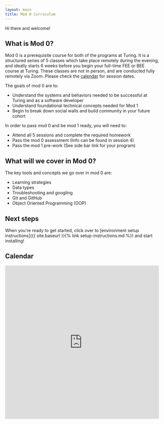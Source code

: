 ```yaml
---
layout: main
title: Mod 0 Curriculum
---
```


Hi there and welcome!

## What is Mod 0?

Mod 0 is a prerequisite course for both of the programs at Turing. It is a structured series of 5 classes which take place remotely during the evening, and ideally starts 6 weeks before you begin your full-time FEE or BEE course at Turing. These classes are not in person, and are conducted fully remotely via Zoom. Please check the [calendar](https://sites.google.com/casimircreative.com/enrollment/documents-and-info/events-mod-0-calendar) for session dates.

The goals of mod 0 are to:
* Understand the systems and behaviors needed to be successful at Turing and as a software developer
* Understand foundational technical concepts needed for Mod 1
* Begin to break down social walls and build community in your future cohort

In order to pass mod 0 and be mod 1 ready, you will need to:
* Attend all 5 sessions and complete the required homework
* Pass the mod 0 assessment (Info can be found in session 4)
* Pass the mod 1 pre-work (See side bar link for your program)

## What will we cover in Mod 0?

The key tools and concepts we go over in mod 0 are:
* Learning strategies
* Data types
* Troubleshooting and googling
* Git and GitHub
* Object Oriented Programming (OOP)

## Next steps

When you're ready to get started, click over to [environment setup instructions]({{ site.baseurl }}{% link setup-instructions.md %}) and start installing!

## Calendar

<iframe src="https://calendar.google.com/calendar/embed?src=casimircreative.com_12p4693hmer1orcepp74vg77pg%40group.calendar.google.com&ctz=America%2FDenver" style="border: 0" width="100%" height="500" frameborder="0" scrolling="yes"></iframe>
